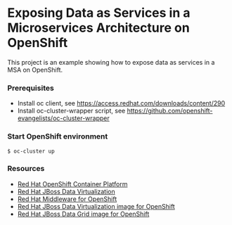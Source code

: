 # Exposing Data as Services in a Microservices Architecture on OpenShift

This project is an example showing how to expose data as services in a MSA on OpenShift.

### Prerequisites

- Install oc client, see https://access.redhat.com/downloads/content/290
- Install oc-cluster-wrapper script, see https://github.com/openshift-evangelists/oc-cluster-wrapper

### Start OpenShift environment

```
$ oc-cluster up
```

### Resources

- [Red Hat OpenShift Container Platform](https://docs.openshift.com/container-platform/3.4/welcome/index.html)
- [Red Hat JBoss Data Virtualization](https://access.redhat.com/documentation/en/red-hat-jboss-data-virtualization/6.3/)
- [Red Hat Middleware for OpenShift](https://access.redhat.com/documentation/en/red-hat-jboss-middleware-for-openshift/)
- [Red Hat JBoss Data Virtualization image for OpenShift](https://access.redhat.com/documentation/en-us/red_hat_jboss_middleware_for_openshift/3/html/red_hat_jboss_data_virtualization_for_openshift/)
- [Red Hat JBoss Data Grid image for OpenShift](https://access.redhat.com/documentation/en-us/red_hat_jboss_middleware_for_openshift/3/html/red_hat_jboss_data_grid_for_openshift/) 
